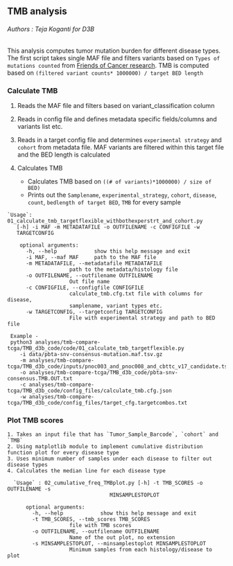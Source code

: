 ## TMB analysis

###### Authors : Teja Koganti for D3B

This analysis computes tumor mutation burden for different disease types.
The first script takes single MAF file and filters variants  based on `Types of mutations counted` from [Friends of Cancer research](https://jitc.bmj.com/content/8/1/e000147#DC1). TMB is computed  based on
`(filtered variant counts* 1000000) / target BED length`

### Calculate TMB
  1. Reads the MAF file and filters based on variant_classification column

  2. Reads in config file and defines metadata specific fields/columns and variants list etc.

  3. Reads in a target config file and determines `experimental strategy` and `cohort` from metadata file. MAF  variants  are filtered within this target file and the BED length is calculated

  4. Calculates TMB
      - Calculates TMB based on `((# of variants)*1000000) / size of BED)`
      - Prints out the `Samplename`, `experimental_strategy`, `cohort`, `disease`, `count`, `bedlength of target BED`, `TMB` for every sample

    `Usage`: 01_calculate_tmb_targetflexible_withbothexperstrt_and_cohort.py
       [-h] -i MAF -m METADATAFILE -o OUTFILENAME -c CONFIGFILE -w
       TARGETCONFIG

        optional arguments:
          -h, --help            show this help message and exit
          -i MAF, --maf MAF     path to the MAF file
          -m METADATAFILE, --metadatafile METADATAFILE
                        path to the metadata/histology file
          -o OUTFILENAME, --outfilename OUTFILENAME
                        Out file name
          -c CONFIGFILE, --configfile CONFIGFILE
                        calculate_tmb.cfg.txt file with columns for disease,
                        samplename, variant types etc.
          -w TARGETCONFIG, --targetconfig TARGETCONFIG
                        File with experimental strategy and path to BED file

     Example -
     python3 analyses/tmb-compare-tcga/TMB_d3b_code/code/01_calculate_tmb_targetflexible.py  
        -i data/pbta-snv-consensus-mutation.maf.tsv.gz
        -m analyses/tmb-compare-tcga/TMB_d3b_code/inputs/pnoc003_and_pnoc008_and_cbttc_v17_candidate.tsv
        -o analyses/tmb-compare-tcga/TMB_d3b_code/pbta-snv-consensus.TMB.OUT.txt
        -c analyses/tmb-compare-tcga/TMB_d3b_code/config_files/calculate_tmb.cfg.json  
        -w analyses/tmb-compare-tcga/TMB_d3b_code/config_files/target_cfg.targetcombos.txt 

### Plot TMB scores

    1. Takes an input file that has `Tumor_Sample_Barcode`, `cohort` and `TMB`
    2. Using matplotlib module to implement cumulative distribution function plot for every disease type
    3. Uses minimum number of samples under each disease to filter out disease types  
    4. Calculates the median line for each disease type

      `Usage` : 02_cumulative_freq_TMBplot.py [-h] -t TMB_SCORES -o OUTFILENAME -s
                                     MINSAMPLESTOPLOT

          optional arguments:
            -h, --help            show this help message and exit
            -t TMB_SCORES, --tmb_scores TMB_SCORES
                        file with TMB scores
            -o OUTFILENAME, --outfilename OUTFILENAME
                        Name of the out plot, no extension
            -s MINSAMPLESTOPLOT, --minsamplestoplot MINSAMPLESTOPLOT
                        Minimum samples from each histology/disease to plot
